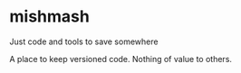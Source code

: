 # mishmash
Just code and tools to save somewhere

A place to keep versioned code. Nothing of value to others.
